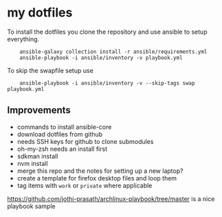 # my dotfiles

To install the dotfiles you clone the repository and use ansible to setup everything.

```shell
    ansible-galaxy collection install -r ansible/requirements.yml
    ansible-playbook -i ansible/inventory -v playbook.yml
```

To skip the swapfile setup use

```shell
    ansible-playbook -i ansible/inventory -v --skip-tags swap playbook.yml
```

## Improvements
* commands to install ansible-core
* download dotfiles from github
* needs SSH keys for github to clone submodules
* oh-my-zsh needs an install first
* sdkman install
* nvm install
* merge this repo and the notes for setting up a new laptop?
* create a template for firefox desktop files and loop them
* tag items with `work` or `private` where applicable

https://github.com/jothi-prasath/archlinux-playbook/tree/master is a nice playbook sample
